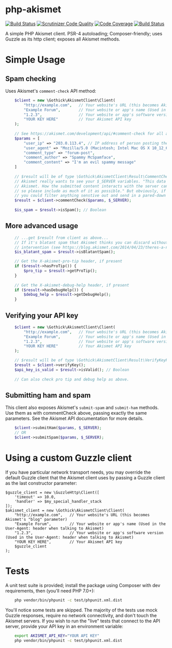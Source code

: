 # php-akismet

[![Build Status](https://travis-ci.org/gothick/php-akismet.svg?branch=master)](https://travis-ci.org/gothick/php-akismet)
[![Scrutinizer Code Quality](https://scrutinizer-ci.com/g/gothick/php-akismet/badges/quality-score.png?b=master)](https://scrutinizer-ci.com/g/gothick/php-akismet/?branch=master)
[![Code Coverage](https://scrutinizer-ci.com/g/gothick/php-akismet/badges/coverage.png?b=master)](https://scrutinizer-ci.com/g/gothick/php-akismet/?branch=master)
[![Build Status](https://scrutinizer-ci.com/g/gothick/php-akismet/badges/build.png?b=master)](https://scrutinizer-ci.com/g/gothick/php-akismet/build-status/master)

A simple PHP Akismet client. PSR-4 autoloading; Composer-friendly; uses Guzzle as its http
client; exposes all Akismet methods.

# Simple Usage

## Spam checking

Uses Akismet's `comment-check` API method:

```php
    $client = new \Gothick\AkismetClient\Client(
        "http://example.com",   // Your website's URL (this becomes Akismet's "blog" parameter)
        "Example Forum",        // Your website or app's name (Used in the User-Agent: header when talking to Akismet)
        "1.2.3",                // Your website or app's software version (Used in the User-Agent: header when talking to Akismet)
        "YOUR KEY HERE"         // Your Akismet API key
    );
    
    // See https://akismet.com/development/api/#comment-check for all available parameters
    $params = [
        "user_ip" => "203.0.113.4", // IP address of person posting the comment
        "user_agent" => "Mozilla/5.0 (Macintosh; Intel Mac OS X 10_12_6) AppleWebKit/603.3.8 (KHTML, like Gecko) Version/10.1.2 Safari/603.3.8", // User-Agent header of the commenter 
        "comment_type" => "forum-post",
        "comment_author" => "Spammy McSpamface",
        "comment_content" => "I'm an evil spammy message"
    ]
        
    // $result will be of type \Gothick\AkismetClient\Result\CommentCheckResult.php
    // Akismet really wants to see your $_SERVER variables. "This data is highly useful to
    // Akismet. How the submitted content interacts with the server can be very telling,
    // so please include as much of it as possible." But obviously, if you're worried,
    // you could filter anything senstive out and send in a pared-down array instead.
    $result = $client->commentCheck($params, $_SERVER);
    
    $is_spam = $result->isSpam(); // Boolean 
```

## More advanced usage

```php
    // ...get $result from client as above...
    // If it's blatant spam that Akismet thinks you can discard without human
    // intervention (see https://blog.akismet.com/2014/04/23/theres-a-ninja-in-your-akismet/)
    $is_blatant_spam = $result->isBlatantSpam();

    // Get the X-akismet-pro-tip header, if present
    if ($result->hasProTip()) {
        $pro_tip = $result->getProTip();
    }
    
    // Get the X-akismet-debug-help header, if present
    if ($result->hasDebugHelp()) {
        $debug_help = $result->getDebugHelp();
    }
```

## Verifying your API key

```php
    $client = new \Gothick\AkismetClient\Client(
        "http://example.com",   // Your website's URL (this becomes Akismet's "blog" parameter)
        "Example Forum",        // Your website or app's name (Used in the User-Agent: header when talking to Akismet)
        "1.2.3",                // Your website or app's software version (Used in the User-Agent: header when talking to Akismet)
        "YOUR KEY HERE"         // Your Akismet API key
    );

    // $result will be of type \Gothick\AkismetClient\Result\VerifyKeyResult
    $result = $client->verifyKey();
    $api_key_is_valid = $result->isValid(); // Boolean
    
    // Can also check pro tip and debug help as above.
```

## Submitting ham and spam

This client also exposes Akismet's `submit-spam` and `submit-ham` methods. Use them as
with commentCheck above, passing exactly the same parameters. See the Akismet API
documentation for more details.

```php
    $client->submitHam($params, $_SERVER);
    // OR
    $client->submitSpam($params, $_SERVER);
```

# Using a custom Guzzle client

If you have particular network transport needs, you may override the default Guzzle
client that the Akismet client uses by passing a Guzzle client as the last constructor
parameter:

    $guzzle_client = new \GuzzleHttp\Client([
        'timeout' => 10.0,
        'handler' => $my_special_handler_stack
    ]);
    $akismet_client = new \Gothick\AkismetClient\Client(
        "http://example.com",   // Your website's URL (this becomes Akismet's "blog" parameter)
        "Example Forum",        // Your website or app's name (Used in the User-Agent: header when talking to Akismet)
        "1.2.3",                // Your website or app's software version (Used in the User-Agent: header when talking to Akismet)
        "YOUR KEY HERE",        // Your Akismet API key
        $guzzle_client 
    );

# Tests

A unit test suite is provided; install the package using Composer with dev requirements,
then (you'll need PHP 7.0+):

```sh
    php vendor/bin/phpunit -c test/phpunit.xml.dist 
```

You'll notice some tests are skipped. The majority of the tests use mock Guzzle responses,
require no network connectivity, and don't touch the Akismet servers. If you wish to run
the "live" tests that connect to the API server, provide your API key in an environment
variable:

```sh
    export AKISMET_API_KEY="YOUR API KEY"
    php vendor/bin/phpunit -c test/phpunit.xml.dist 
```


